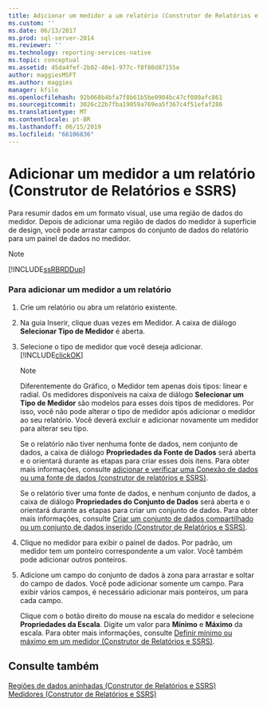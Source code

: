 ```yaml
---
title: Adicionar um medidor a um relatório (Construtor de Relatórios e SSRS) | Microsoft Docs
ms.custom: ''
ms.date: 06/13/2017
ms.prod: sql-server-2014
ms.reviewer: ''
ms.technology: reporting-services-native
ms.topic: conceptual
ms.assetid: 45da4fef-2b02-40e1-977c-f8f80d87155e
author: maggiesMSFT
ms.author: maggies
manager: kfile
ms.openlocfilehash: 92b068b4bfa7f8b61b5be0904bc47cf080afc861
ms.sourcegitcommit: 3026c22b7fba19059a769ea5f367c4f51efaf286
ms.translationtype: MT
ms.contentlocale: pt-BR
ms.lasthandoff: 06/15/2019
ms.locfileid: "66106836"
---
```

# <a name="add-a-gauge-to-a-report-report-builder-and-ssrs"></a>Adicionar um medidor a um relatório (Construtor de Relatórios e SSRS)
  Para resumir dados em um formato visual, use uma região de dados do medidor. Depois de adicionar uma região de dados do medidor à superfície de design, você pode arrastar campos do conjunto de dados do relatório para um painel de dados no medidor.  
  
> [!NOTE]  
>  [!INCLUDE[ssRBRDDup](../../includes/ssrbrddup-md.md)]  
  
### <a name="to-add-a-gauge-to-your-report"></a>Para adicionar um medidor a um relatório  
  
1.  Crie um relatório ou abra um relatório existente.  
  
2.  Na guia Inserir, clique duas vezes em Medidor. A caixa de diálogo **Selecionar Tipo de Medidor** é aberta.  
  
3.  Selecione o tipo de medidor que você deseja adicionar. [!INCLUDE[clickOK](../../includes/clickok-md.md)]  
  
    > [!NOTE]  
    >  Diferentemente do Gráfico, o Medidor tem apenas dois tipos: linear e radial. Os medidores disponíveis na caixa de diálogo **Selecionar um Tipo de Medidor** são modelos para esses dois tipos de medidores. Por isso, você não pode alterar o tipo de medidor após adicionar o medidor ao seu relatório. Você deverá excluir e adicionar novamente um medidor para alterar seu tipo.  
  
     Se o relatório não tiver nenhuma fonte de dados, nem conjunto de dados, a caixa de diálogo **Propriedades da Fonte de Dados** será aberta e o orientará durante as etapas para criar esses dois itens. Para obter mais informações, consulte [adicionar e verificar uma Conexão de dados ou uma fonte de dados &#40;construtor de relatórios e SSRS&#41;](../report-data/add-and-verify-a-data-connection-report-builder-and-ssrs.md).  
  
     Se o relatório tiver uma fonte de dados, e nenhum conjunto de dados, a caixa de diálogo **Propriedades do Conjunto de Dados** será aberta e o orientará durante as etapas para criar um conjunto de dados. Para obter mais informações, consulte [Criar um conjunto de dados compartilhado ou um conjunto de dados inserido &#40;Construtor de Relatórios e SSRS&#41;](../report-data/create-a-shared-dataset-or-embedded-dataset-report-builder-and-ssrs.md).  
  
4.  Clique no medidor para exibir o painel de dados. Por padrão, um medidor tem um ponteiro correspondente a um valor. Você também pode adicionar outros ponteiros.  
  
5.  Adicione um campo do conjunto de dados à zona para arrastar e soltar do campo de dados. Você pode adicionar somente um campo. Para exibir vários campos, é necessário adicionar mais ponteiros, um para cada campo.  
  
     Clique com o botão direito do mouse na escala do medidor e selecione **Propriedades da Escala**. Digite um valor para **Mínimo** e **Máximo** da escala. Para obter mais informações, consulte [Definir mínimo ou máximo em um medidor &#40;Construtor de Relatórios e SSRS&#41;](set-a-minimum-or-maximum-on-a-gauge-report-builder-and-ssrs.md).  
  
## <a name="see-also"></a>Consulte também  
 [Regiões de dados aninhadas &#40;Construtor de Relatórios e SSRS&#41;](nested-data-regions-report-builder-and-ssrs.md)   
 [Medidores &#40;Construtor de Relatórios e SSRS&#41;](gauges-report-builder-and-ssrs.md)  
  
  
